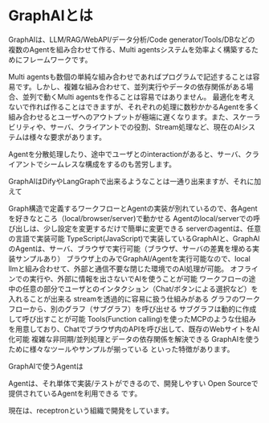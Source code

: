 # GraphAIとは
GraphAIは、LLM/RAG/WebAPI/データ分析/Code generator/Tools/DBなどの複数のAgentを組み合わせて作る、Multi agentsシステムを効率よく構築するためにフレームワークです。

Multi agentsも数個の単純な組み合わせであればプログラムで記述することは容易です。しかし、複雑な組み合わせて、並列実行やデータの依存関係がある場合、並列で動くMulti agentsを作ることは容易ではありません。
最適化を考えないで作れば作ることはできますが、それぞれの処理に数秒かかるAgentを多く組み合わせるとユーザへのアウトプットが極端に遅くなります。また、スケーラビリティや、サーバ、クライアントでの役割、Stream処理など、現在のAIシステムは様々な要求があります。

Agentを分散処理したり、途中でユーザとのinteractionがあると、サーバ、クライアントでシームレスな構成をするのも苦労します。

GraphAIはDifyやLangGraphで出来るようなことは一通り出来ますが、それに加えて

Graph構造で定義するワークフローとAgentの実装が別れているので、各Agentを好きなところ（local/browser/server)で動かせる
Agentのlocal/serverでの呼び出しは、少し設定を変更するだけで簡単に変更できる
serverのagentは、任意の言語で実装可能
TypeScript(JavaScript)で実装しているGraphAIと、GraphAIのAgentは、サーバ、ブラウザで実行可能（ブラウザ、サーバの差異を埋める実装サンプルあり）
ブラウザ上のみでGraphAI/Agentを実行可能なので、local llmと組み合わせて、外部と通信不要な閉じた環境でのAI処理が可能。
オフラインでの実行や、外部に情報を出さないでAIを使うことが可能
ワークフローの途中の任意の部分でユーザとのインタクション（Chat/ボタンによる選択など）を入れることが出来る
streamを透過的に容易に扱う仕組みがある
グラフのワークフローから、別のグラフ（サブグラフ）を呼び出せる
サブグラフは動的に作成して呼び出すことが可能
Tools(Function calling)を使ったMCPのような仕組みを用意しており、Chatでブラウザ内のAPIを呼び出して、既存のWebサイトをAI化可能
複雑な非同期/並列処理とデータの依存関係を解決できる
GraphAIを使うために様々なツールやサンプルが揃っている
といった特徴があります。

GraphAIで使うAgentは

Agentは、それ単体で実装/テストができるので、開発しやすい
Open Sourceで提供されているAgentを利用できる
です。

現在は、receptronという組織で開発をしています。